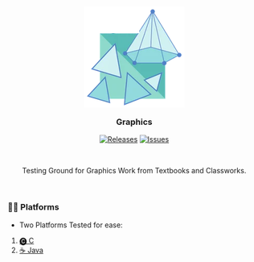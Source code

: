 <h3 align="center">
	<img src="./NOTES/Resources/icon.png" width="200" alt="Logo"/><br/>
	<img src="./NOTES/Resources/transparent.png" height="30" width="0px"/>
	Graphics
	<img src="./NOTES/Resources/transparent.png" height="30" width="0px"/>
</h3> 
<p align="center">
	<a href="https://github.com/ITSURENXD/get_closest/releases/latest">
		<img alt="Releases" src="https://img.shields.io/github/v/release/ITSURENXD/Graphics?style=for-the-badge&logo=github&color=F2CDCD&logoColor=D9E0EE&labelColor=302D41"/></a>
	<a href="https://github.com/ITSURENXD/get_closest/issues">
		<img alt="Issues" src="https://img.shields.io/github/issues/ITSURENXD/Graphics?style=for-the-badge&logo=gitbook&color=B5E8E0&logoColor=D9E0EE&labelColor=302D41"></a>
</p>
&nbsp;
<p align="center">Testing Ground for Graphics Work from Textbooks and Classworks.</p>
&nbsp;

### 👩‍💻 Platforms
- Two Platforms Tested for ease:
1. [🅒 C](./NOTES/c.md)
2. [☕️ Java](./NOTES/java.md)